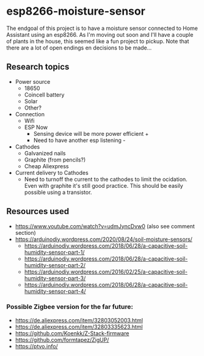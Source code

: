 # esp8266-moisture-sensor

The endgoal of this project is to have a moisture sensor connected to Home Assistant using an esp8266. As I'm moving out soon and I'll have a couple of plants in the house, this seemed like a fun project to pickup. Note that there are a lot of open endings en decisions to be made...

## Research topics

- Power source
    - 18650
    - Coincell battery
    - Solar
    - Other?
- Connection
    - Wifi
    - ESP Now
        - Sensing device will be more power efficient +
        - Need to have another esp listening -
- Cathodes
    - Galvanized nails
    - Graphite (from pencils?)
    - Cheap Aliexpress
- Current delivery to Cathodes
    - Need to turnoff the current to the cathodes to limit the ocidation. Even with graphite it's still good practice. This should be easily possible using a transistor.

## Resources used

- https://www.youtube.com/watch?v=udmJyncDvw0 (also see comment section)
- https://arduinodiy.wordpress.com/2020/08/24/soil-moisture-sensors/
    - https://arduinodiy.wordpress.com/2018/06/28/a-capacitive-soil-humidity-sensor-part-1/
    - https://arduinodiy.wordpress.com/2018/06/28/a-capacitive-soil-humidity-sensor-part-2/
    - https://arduinodiy.wordpress.com/2016/02/25/a-capacitive-soil-humidity-sensor-part-3/
    - https://arduinodiy.wordpress.com/2018/06/28/a-capacitive-soil-humidity-sensor-part-4/

### Possible Zigbee version for the far future:

- https://de.aliexpress.com/item/32803052003.html
- https://de.aliexpress.com/item/32803335623.html
- https://github.com/Koenkk/Z-Stack-firmware
- https://github.com/formtapez/ZigUP/
- https://ptvo.info/